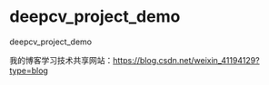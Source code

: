 # deepcv_project_demo
deepcv_project_demo

我的博客学习技术共享网站：https://blog.csdn.net/weixin_41194129?type=blog

